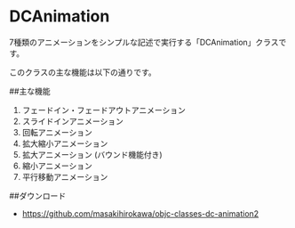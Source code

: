 DCAnimation
==========================

7種類のアニメーションをシンプルな記述で実行する「DCAnimation」クラスです。

このクラスの主な機能は以下の通りです。

##主な機能

1. フェードイン・フェードアウトアニメーション
2. スライドインアニメーション
3. 回転アニメーション
4. 拡大縮小アニメーション
5. 拡大アニメーション (バウンド機能付き)
6. 縮小アニメーション
7. 平行移動アニメーション

##ダウンロード

- <https://github.com/masakihirokawa/objc-classes-dc-animation2>
